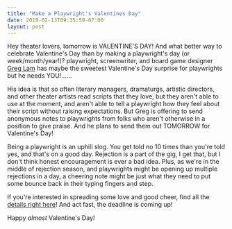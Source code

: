 ```yaml
---
title: "Make a Playwright's Valentines Day"
date: 2019-02-13T09:35:59-07:00
layout: post
---
```


Hey theater lovers, tomorrow is VALENTINE'S DAY! And what better way to celebrate Valentine's Day than by making a playwright's day (or week/month/year!)? playwright, screenwriter, and board game designer [Greg Lam](https://newplayexchange.org/users/2619/greg-lam) has maybe the sweetest Valentine's Day surprise for playwrights but he needs YOU!......

His idea is that so often literary managers, dramaturgs, artistic directors, and other theater artists read scripts that they love, but they aren't able to use at the moment, and aren't able to tell a playwright how they feel about their script without raising expectations. But Greg is offering to send anonymous notes to playwrights from folks who aren't otherwise in a position to give praise. And he plans to send them out TOMORROW for Valentine's Day!

Being a playwright is an uphill slog. You get told no 10 times than you're told yes, and that's on a good day. Rejection is a part of the gig, I get that, but I don't think honest encouragement is ever a bad idea. Plus, as we're in the middle of rejection season, and playwrights might be opening up multiple rejections in a day, a cheering note might be just what they need to put some bounce back in their typing fingers and step.

If you're interested in spreading some love and good cheer, find all the [details right here](https://twitter.com/pairofdicegreg/status/1093155401720389632)! And act fast, the deadline is coming up!

Happy *almost* Valentine's Day!
